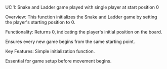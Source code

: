 UC 1: Snake and Ladder game played with single player at start position 0

Overview:
This function initializes the Snake and Ladder game by setting the player's starting position to 0.

Functionality:
Returns 0, indicating the player's initial position on the board.

Ensures every new game begins from the same starting point.

Key Features:
Simple initialization function.

Essential for game setup before movement begins.
